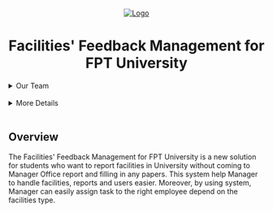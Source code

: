 <!-- PROJECT LOGO -->
<br />
<p align="center">
  <a href="">
    <img src="https://cdn.discordapp.com/attachments/770804043794350100/888843339439407104/toolkit.png" alt="Logo" width="80" height="80">
  </a>

  <h1 align="center">Facilities' Feedback Management for FPT University</h1>

  <p align="center">
    <details><summary>Our Team</summary>
    <h4>Team Back-end: </h4>
    <p>- Trần Chí Hiếu </p>
    <p>- Huỳnh Anh Khoa </p>
    <p>- Nguyễn Anh Thịnh </p>
    </br>
    <h4>Team Front-end: </h4>
    <p>- Nguyễn Dương Minh Đức </p>
    <p>- Bùi Đức Uy Dũng </p>
     </p>
    </details>
    </br>
    <details><summary>More Details</summary>
      <p>Login</p>
      <img src="https://github.com/William1199/Facilities-Feedback-Management/blob/main/web/img/2021-11-29%20(8).png"></br>
      <h3>ADMIN</h3>
      <p>Admin Page</p>
      <img src="https://github.com/William1199/Facilities-Feedback-Management/blob/main/web/img/2021-11-29%20(9).png"></br>
      <p>User can edit profile</p>
      <img src="https://github.com/William1199/Facilities-Feedback-Management/blob/main/web/img/2021-11-29%20(13).png"></br>
      <p>Admin can manage users</p>
      <img src="https://github.com/William1199/Facilities-Feedback-Management/blob/main/web/img/2021-11-29%20(10).png"></br>
      <p>Admin view faciliies which exist in University</p>
      <img src="https://github.com/William1199/Facilities-Feedback-Management/blob/main/web/img/2021-11-29%20(11).png"></br>
      <p>Statistic</p>
      <img src="https://github.com/William1199/Facilities-Feedback-Management/blob/main/web/img/2021-11-29%20(12).png"></br>
      <h3>USER</h3>
      <p>User report facilities</p>
      <img src="https://github.com/William1199/Facilities-Feedback-Management/blob/main/web/img/2021-11-29%20(15).png"></br>
      <p>Notification after finish report</p>
      <img src="https://github.com/William1199/Facilities-Feedback-Management/blob/main/web/img/2021-11-29%20(16).png"></br>
      <h3>EMPLOYEE</h3>
      <p>Employee view feedback details</p>
      <img src="https://github.com/William1199/Facilities-Feedback-Management/blob/main/web/img/2021-11-29%20(17).png"></br>
      <p>Employee view history </p>
      <img src="https://github.com/William1199/Facilities-Feedback-Management/blob/main/web/img/2021-11-29%20(18).png"></br>
      Try our project: http://neveslos.xyz/SWP391_PROJECT/
    </details>
    <br />
  </p>
</p>
<h2>Overview</h2>
The Facilities' Feedback Management for FPT University is a new solution for students who want to report facilities in University without coming to Manager Office report and filling in any papers. This system help Manager to handle facilities, reports and users easier. Moreover, by using system, Manager can easily assign task to the right employee depend on the facilities type.
